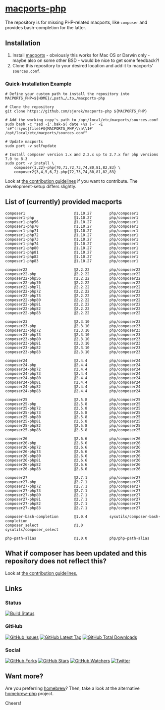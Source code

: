 # [macports-php](https://sjorek.github.io/macports-php/)

The repository is for missing PHP-related macports, like `composer` and
provides bash-completion for the latter.

## Installation

1. Install [macports](https://www.macports.org) - obviously this works
   for Mac OS or Darwin only - maybe also on some other BSD - would be
   nice to get some feedback?!
2. Clone this repository to your desired location and add it to macports'
   `sources.conf`.

### Quick-Installation Example

```console
# Define your custom path to install the repository into
MACPORTS_PHP=${HOME}/…path…/…to…/macports-php

# Clone the repository
git clone https://github.com/sjorek/macports-php ${MACPORTS_PHP}

# Add the working copy's path to /opt/local/etc/macports/sources.conf
sudo bash -c "sed -i'.bak-$( date +%s )~' -E 's#^(rsync|file)#${MACPORTS_PHP}\\n\\1#' /opt/local/etc/macports/sources.conf"

# Update macports
sudo port -v selfupdate

# Install composer version 1.x and 2.2.x up to 2.7.x for php versions 7.0 to 8.3
sudo port -v install \
    composer{1,22}-php{70,71,72,73,74,80,81,82,83} \
    composer2{3,4,5,6,7}-php{72,73,74,80,81,82,83}
```

Look at [the contribution guidelines](CONTRIBUTING.md) if you want to
contribute. The development-setup differs slightly.

## List of (currently) provided macports

    composer1                      @1.10.27        php/composer1
    composer1-php                  @1.10.27        php/composer1
    composer1-php56                @1.10.27        php/composer1
    composer1-php70                @1.10.27        php/composer1
    composer1-php71                @1.10.27        php/composer1
    composer1-php72                @1.10.27        php/composer1
    composer1-php73                @1.10.27        php/composer1
    composer1-php74                @1.10.27        php/composer1
    composer1-php80                @1.10.27        php/composer1
    composer1-php81                @1.10.27        php/composer1
    composer1-php82                @1.10.27        php/composer1
    composer1-php83                @1.10.27        php/composer1

    composer22                     @2.2.22         php/composer22
    composer22-php                 @2.2.22         php/composer22
    composer22-php56               @2.2.22         php/composer22
    composer22-php70               @2.2.22         php/composer22
    composer22-php71               @2.2.22         php/composer22
    composer22-php72               @2.2.22         php/composer22
    composer22-php73               @2.2.22         php/composer22
    composer22-php80               @2.2.22         php/composer22
    composer22-php81               @2.2.22         php/composer22
    composer22-php82               @2.2.22         php/composer22
    composer22-php83               @2.2.22         php/composer22

    composer23                     @2.3.10         php/composer23
    composer23-php                 @2.3.10         php/composer23
    composer23-php72               @2.3.10         php/composer23
    composer23-php73               @2.3.10         php/composer23
    composer23-php80               @2.3.10         php/composer23
    composer23-php81               @2.3.10         php/composer23
    composer23-php82               @2.3.10         php/composer23
    composer23-php83               @2.3.10         php/composer23

    composer24                     @2.4.4          php/composer24
    composer24-php                 @2.4.4          php/composer24
    composer24-php72               @2.4.4          php/composer24
    composer24-php73               @2.4.4          php/composer24
    composer24-php80               @2.4.4          php/composer24
    composer24-php81               @2.4.4          php/composer24
    composer24-php82               @2.4.4          php/composer24
    composer24-php83               @2.4.4          php/composer24

    composer25                     @2.5.8          php/composer25
    composer25-php                 @2.5.8          php/composer25
    composer25-php72               @2.5.8          php/composer25
    composer25-php73               @2.5.8          php/composer25
    composer25-php80               @2.5.8          php/composer25
    composer25-php81               @2.5.8          php/composer25
    composer25-php82               @2.5.8          php/composer25
    composer25-php83               @2.5.8          php/composer25

    composer26                     @2.6.6          php/composer26
    composer26-php                 @2.6.6          php/composer26
    composer26-php72               @2.6.6          php/composer26
    composer26-php73               @2.6.6          php/composer26
    composer26-php80               @2.6.6          php/composer26
    composer26-php81               @2.6.6          php/composer26
    composer26-php82               @2.6.6          php/composer26
    composer26-php83               @2.6.6          php/composer26

    composer27                     @2.7.1          php/composer27
    composer27-php                 @2.7.1          php/composer27
    composer27-php72               @2.7.1          php/composer27
    composer27-php73               @2.7.1          php/composer27
    composer27-php80               @2.7.1          php/composer27
    composer27-php81               @2.7.1          php/composer27
    composer27-php82               @2.7.1          php/composer27
    composer27-php83               @2.7.1          php/composer27

    composer-bash-completion       @1.0.4          sysutils/composer-bash-completion
    composer_select                @1.0            sysutils/composer_select

    php-path-alias                 @1.0.0          php/php-path-alias

## What if composer has been updated and this repository does not reflect this?

Look at [the contribution guidelines.](CONTRIBUTING.md)

## Links

### Status

[![Build Status](https://img.shields.io/travis/com/sjorek/macports-php.svg)](https://travis-ci.com/sjorek/macports-php)


### GitHub

[![GitHub Issues](https://img.shields.io/github/issues/sjorek/macports-php.svg)](https://github.com/sjorek/macports-php/issues)
[![GitHub Latest Tag](https://img.shields.io/github/tag/sjorek/macports-php.svg)](https://github.com/sjorek/macports-php/tags)
[![GitHub Total Downloads](https://img.shields.io/github/downloads/sjorek/macports-php/total.svg)](https://github.com/sjorek/macports-php/releases)


### Social

[![GitHub Forks](https://img.shields.io/github/forks/sjorek/macports-php.svg?style=social)](https://github.com/sjorek/macports-php/network)
[![GitHub Stars](https://img.shields.io/github/stars/sjorek/macports-php.svg?style=social)](https://github.com/sjorek/macports-php/stargazers)
[![GitHub Watchers](https://img.shields.io/github/watchers/sjorek/macports-php.svg?style=social)](https://github.com/sjorek/macports-php/watchers)
[![Twitter](https://img.shields.io/twitter/url/https/github.com/sjorek/macports-php.svg?style=social)](https://twitter.com/intent/tweet?url=https%3A%2F%2Fsjorek.github.io%2Fmacports-php%2F)

## Want more?

Are you preferring [homebrew](https://brew.sh)? Then, take a look at the 
alternative [homebrew-php](https://sjorek.github.io/homebrew-php/) project.

Cheers!
